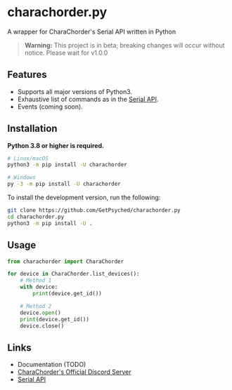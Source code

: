 # charachorder.py

A wrapper for CharaChorder's Serial API written in Python

> **Warning:**
> This project is in beta; breaking changes will occur without notice. Please wait for v1.0.0

## Features

- Supports all major versions of Python3.
- Exhaustive list of commands as in the [Serial API](https://docs.charachorder.com/SerialAPI.html).
- Events (coming soon).

## Installation

**Python 3.8 or higher is required.**

```sh
# Linux/macOS
python3 -m pip install -U charachorder

# Windows
py -3 -m pip install -U charachorder
```

To install the development version, run the following:
```sh
git clone https://github.com/GetPsyched/charachorder.py
cd charachorder.py
python3 -m pip install -U .
```

## Usage

```py
from charachorder import CharaChorder

for device in CharaChorder.list_devices():
    # Method 1
    with device:
        print(device.get_id())

    # Method 2
    device.open()
    print(device.get_id())
    device.close()
```

## Links

- Documentation (TODO)
- [CharaChorder's Official Discord Server](https://discord.gg/QZJeZGtznG)
- [Serial API](https://docs.charachorder.com/SerialAPI.html)
